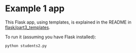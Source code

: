 # Example 1 app

This Flask app, using templates, is explained in the README in [flask/part3_templates](https://github.com/macloo/python-beginners/tree/master/flask/part3_templates).

To run it (assuming you have Flask installed):

```bash
python students2.py
```
